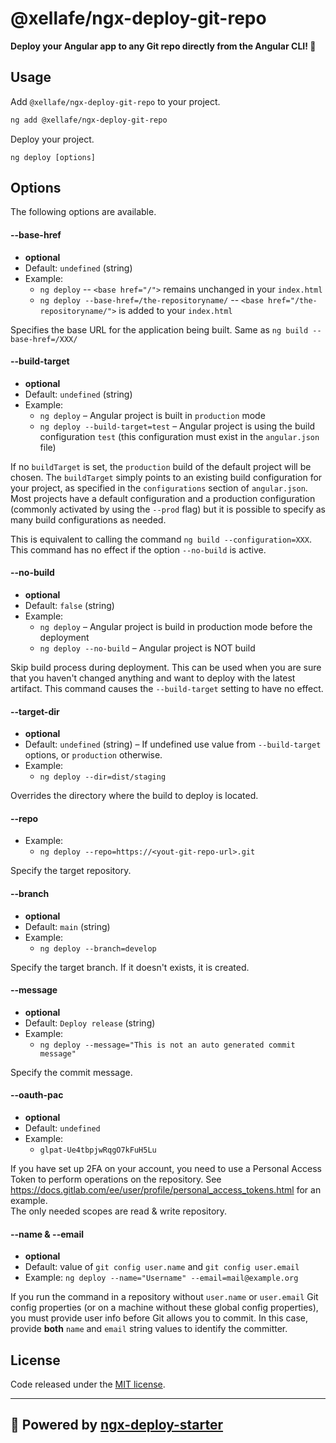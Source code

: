 # @xellafe/ngx-deploy-git-repo

**Deploy your Angular app to any Git repo directly from the Angular CLI! 🚀**

## Usage

Add `@xellafe/ngx-deploy-git-repo` to your project.

```bash
ng add @xellafe/ngx-deploy-git-repo
```

Deploy your project.

```
ng deploy [options]
```

## Options

The following options are available.

#### --base-href

- **optional**
- Default: `undefined` (string)
- Example:
  - `ng deploy` -- `<base href="/">` remains unchanged in your `index.html`
  - `ng deploy --base-href=/the-repositoryname/` -- `<base href="/the-repositoryname/">` is added to your `index.html`

Specifies the base URL for the application being built.
Same as `ng build --base-href=/XXX/`

#### --build-target

- **optional**
- Default: `undefined` (string)
- Example:
  - `ng deploy` – Angular project is built in `production` mode
  - `ng deploy --build-target=test` – Angular project is using the build configuration `test` (this configuration must exist in the `angular.json` file)

If no `buildTarget` is set, the `production` build of the default project will be chosen.
The `buildTarget` simply points to an existing build configuration for your project, as specified in the `configurations` section of `angular.json`.
Most projects have a default configuration and a production configuration (commonly activated by using the `--prod` flag) but it is possible to specify as many build configurations as needed.

This is equivalent to calling the command `ng build --configuration=XXX`.
This command has no effect if the option `--no-build` is active.

#### --no-build

- **optional**
- Default: `false` (string)
- Example:
  - `ng deploy` – Angular project is build in production mode before the deployment
  - `ng deploy --no-build` – Angular project is NOT build

Skip build process during deployment.
This can be used when you are sure that you haven't changed anything and want to deploy with the latest artifact.
This command causes the `--build-target` setting to have no effect.

#### --target-dir <a name="target-dir"></a>

- **optional**
- Default: `undefined` (string) – If undefined use value from `--build-target` options, or `production` otherwise.
- Example:
  - `ng deploy --dir=dist/staging`

Overrides the directory where the build to deploy is located.

#### --repo

- Example:
  - `ng deploy --repo=https://<yout-git-repo-url>.git`

Specify the target repository.

#### --branch

- **optional**
- Default: `main` (string)
- Example:
  - `ng deploy --branch=develop`

Specify the target branch. If it doesn't exists, it is created.

#### --message

- **optional**
- Default: `Deploy release` (string)
- Example:
  - `ng deploy --message="This is not an auto generated commit message"`

Specify the commit message.

#### --oauth-pac

- **optional**
- Default: `undefined`
- Example:
  - `glpat-Ue4tbpjwRqgO7kFuH5Lu`

If you have set up 2FA on your account, you need to use a Personal Access Token to perform operations on the repository. See https://docs.gitlab.com/ee/user/profile/personal_access_tokens.html for an example.  
The only needed scopes are read & write repository.


#### --name & --email <a name="name"></a>

- **optional**
- Default: value of `git config user.name` and `git config user.email`
- Example: `ng deploy --name="Username" --email=mail@example.org`

If you run the command in a repository without `user.name` or `user.email` Git config properties
(or on a machine without these global config properties),
you must provide user info before Git allows you to commit.
In this case, provide **both** `name` and `email` string values to identify the committer.

## License <a name="license"></a>

Code released under the [MIT license](LICENSE).

<hr>

## 🚀 Powered by [ngx-deploy-starter](https://github.com/angular-schule/ngx-deploy-starter)
